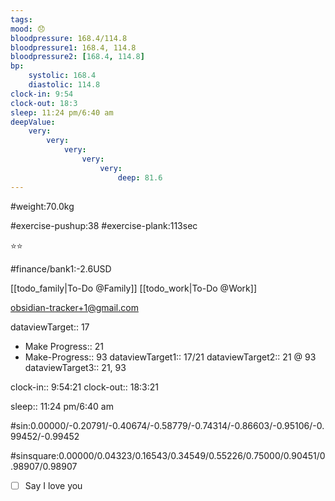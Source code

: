 ```yaml
---
tags: 
mood: 😞
bloodpressure: 168.4/114.8
bloodpressure1: 168.4, 114.8
bloodpressure2: [168.4, 114.8]
bp:
    systolic: 168.4
    diastolic: 114.8
clock-in: 9:54
clock-out: 18:3
sleep: 11:24 pm/6:40 am
deepValue: 
    very: 
        very: 
            very: 
                very: 
                    very: 
                        deep: 81.6
---
```


#weight:70.0kg

#exercise-pushup:38
#exercise-plank:113sec


⭐⭐


#finance/bank1:-2.6USD

[[todo_family|To-Do @Family]]
[[todo_work|To-Do @Work]]

obsidian-tracker+1@gmail.com


dataviewTarget:: 17
- Make Progress:: 21
- Make-Progress:: 93
dataviewTarget1:: 17/21
dataviewTarget2:: 21 @ 93
dataviewTarget3:: 21, 93

clock-in:: 9:54:21
clock-out:: 18:3:21

sleep:: 11:24 pm/6:40 am

#sin:0.00000/-0.20791/-0.40674/-0.58779/-0.74314/-0.86603/-0.95106/-0.99452/-0.99452

#sinsquare:0.00000/0.04323/0.16543/0.34549/0.55226/0.75000/0.90451/0.98907/0.98907

- [ ] Say I love you


